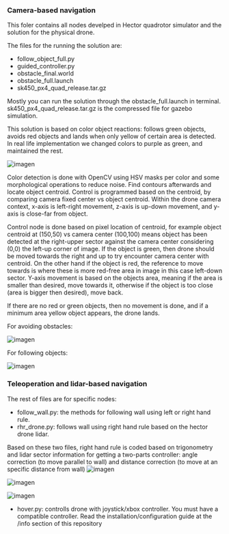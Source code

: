 ### Camera-based navigation
This foler contains all nodes develped in Hector quadrotor simulator and the solution for the physical drone.

The files for the running the solution are:
- follow_object_full.py
- guided_controller.py
- obstacle_final.world
- obstacle_full.launch
- sk450_px4_quad_release.tar.gz

Mostly you can run the solution through the obstacle_full.launch in terminal.
sk450_px4_quad_release.tar.gz is the compressed file for gazebo simulation.

This solution is based on color object reactions: follows green objects, avoids red objects and lands when only yellow of certain area is detected. In real life implementation we changed colors to purple as green, and maintained the rest.

![imagen](https://github.com/RoboticaInteligente8voTecCEM2023/drone_navigation/assets/67598380/47a064b5-637e-4c57-af79-785f29694590)

Color detection is done with OpenCV using HSV masks per color and some morphological operations to reduce noise. Find contours afterwards and locate object centroid. Control is programmed based on the centroid, by comparing camera fixed center vs object centroid. Within the drone camera context, x-axis is left-right movement, z-axis is up-down movement, and y-axis is close-far from object.

Control node is done based on pixel location of centroid, for example object centroid at (150,50) vs camera center (100,100) means object has been detected at the right-upper sector against the camera center considering (0,0) the left-up corner of image. If the object is green, then drone should be moved towards the right and up to try encounter camera center with centroid. On the other hand if the object is red, the reference to move towards is where these is more red-free area in image in this case left-down sector. Y-axis movement is based on the objects area, meaning if the area is smaller than desired, move towards it, otherwise if the object is too close (area is bigger then desired), move back.

If there are no red or green objects, then no movement is done, and if a minimum area yellow object appears, the drone lands.

For avoiding obstacles:

![imagen](https://github.com/RoboticaInteligente8voTecCEM2023/drone_navigation/assets/67598380/e1d95e9d-ddc5-43ba-a3f6-4b06316fdc63)

For following objects:

![imagen](https://github.com/RoboticaInteligente8voTecCEM2023/drone_navigation/assets/67598380/4a70a875-7d6f-4a12-90b9-f2fd6bbc2e9f)

### Teleoperation and lidar-based navigation
The rest of files are for specific nodes:
- follow_wall.py: the methods for following wall using left or right hand rule.
- rhr_drone.py: follows wall using right hand rule based on the hector drone lidar.

Based on these two files, right hand rule is coded based on trigonometry and lidar sector information for getting a two-parts controller: angle correction (to move parallel to wall) and distance correction (to move at an specific distance from wall)
![imagen](https://github.com/RoboticaInteligente8voTecCEM2023/drone_navigation/assets/67598380/29b9aa85-b0e7-464f-bb3d-4de844e02ca2)

![imagen](https://github.com/RoboticaInteligente8voTecCEM2023/drone_navigation/assets/67598380/ab995a0f-12b4-43a2-8f6e-2feddaa53ddc)

![imagen](https://github.com/RoboticaInteligente8voTecCEM2023/drone_navigation/assets/67598380/8c2516df-5391-420c-b762-f17ab3063fcb)

- hover.py: controlls drone with joystick/xbox controller. You must have a compatible controller. Read the installation/configuration guide at the /info section of this repository
